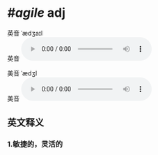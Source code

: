 # ***\#agile*** adj
英音 ˈædʒaɪl  
英音
<audio src="./media/agile1_AAC.aac" controls="controls"></audio>

美音 ˈædʒl  
美音
<audio src="./media/agile2_AAC.aac" controls="controls"></audio>



  

英文释义
---
### 1.**敏捷的，灵活的**  


